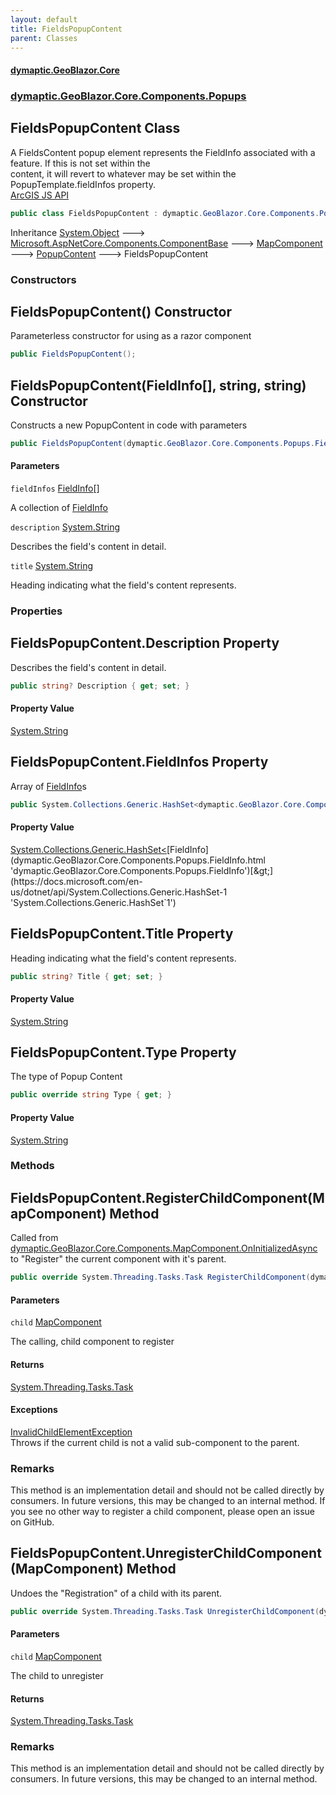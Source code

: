 ```yaml
---
layout: default
title: FieldsPopupContent
parent: Classes
---
```

#### [dymaptic.GeoBlazor.Core](index.html 'index')
### [dymaptic.GeoBlazor.Core.Components.Popups](index.html#dymaptic.GeoBlazor.Core.Components.Popups 'dymaptic.GeoBlazor.Core.Components.Popups')

## FieldsPopupContent Class

A FieldsContent popup element represents the FieldInfo associated with a feature. If this is not set within the  
content, it will revert to whatever may be set within the PopupTemplate.fieldInfos property.  
<a target="_blank" href="https://developers.arcgis.com/javascript/latest/api-reference/esri-popup-content-FieldsContent.html">ArcGIS JS API</a>

```csharp
public class FieldsPopupContent : dymaptic.GeoBlazor.Core.Components.Popups.PopupContent
```

Inheritance [System.Object](https://docs.microsoft.com/en-us/dotnet/api/System.Object 'System.Object') &#129106; [Microsoft.AspNetCore.Components.ComponentBase](https://docs.microsoft.com/en-us/dotnet/api/Microsoft.AspNetCore.Components.ComponentBase 'Microsoft.AspNetCore.Components.ComponentBase') &#129106; [MapComponent](dymaptic.GeoBlazor.Core.Components.MapComponent.html 'dymaptic.GeoBlazor.Core.Components.MapComponent') &#129106; [PopupContent](dymaptic.GeoBlazor.Core.Components.Popups.PopupContent.html 'dymaptic.GeoBlazor.Core.Components.Popups.PopupContent') &#129106; FieldsPopupContent
### Constructors

<a name='dymaptic.GeoBlazor.Core.Components.Popups.FieldsPopupContent.FieldsPopupContent()'></a>

## FieldsPopupContent() Constructor

Parameterless constructor for using as a razor component

```csharp
public FieldsPopupContent();
```

<a name='dymaptic.GeoBlazor.Core.Components.Popups.FieldsPopupContent.FieldsPopupContent(dymaptic.GeoBlazor.Core.Components.Popups.FieldInfo[],string,string)'></a>

## FieldsPopupContent(FieldInfo[], string, string) Constructor

Constructs a new PopupContent in code with parameters

```csharp
public FieldsPopupContent(dymaptic.GeoBlazor.Core.Components.Popups.FieldInfo[] fieldInfos, string? description=null, string? title=null);
```
#### Parameters

<a name='dymaptic.GeoBlazor.Core.Components.Popups.FieldsPopupContent.FieldsPopupContent(dymaptic.GeoBlazor.Core.Components.Popups.FieldInfo[],string,string).fieldInfos'></a>

`fieldInfos` [FieldInfo](dymaptic.GeoBlazor.Core.Components.Popups.FieldInfo.html 'dymaptic.GeoBlazor.Core.Components.Popups.FieldInfo')[[]](https://docs.microsoft.com/en-us/dotnet/api/System.Array 'System.Array')

A collection of [FieldInfo](dymaptic.GeoBlazor.Core.Components.Popups.FieldInfo.html 'dymaptic.GeoBlazor.Core.Components.Popups.FieldInfo')

<a name='dymaptic.GeoBlazor.Core.Components.Popups.FieldsPopupContent.FieldsPopupContent(dymaptic.GeoBlazor.Core.Components.Popups.FieldInfo[],string,string).description'></a>

`description` [System.String](https://docs.microsoft.com/en-us/dotnet/api/System.String 'System.String')

Describes the field's content in detail.

<a name='dymaptic.GeoBlazor.Core.Components.Popups.FieldsPopupContent.FieldsPopupContent(dymaptic.GeoBlazor.Core.Components.Popups.FieldInfo[],string,string).title'></a>

`title` [System.String](https://docs.microsoft.com/en-us/dotnet/api/System.String 'System.String')

Heading indicating what the field's content represents.
### Properties

<a name='dymaptic.GeoBlazor.Core.Components.Popups.FieldsPopupContent.Description'></a>

## FieldsPopupContent.Description Property

Describes the field's content in detail.

```csharp
public string? Description { get; set; }
```

#### Property Value
[System.String](https://docs.microsoft.com/en-us/dotnet/api/System.String 'System.String')

<a name='dymaptic.GeoBlazor.Core.Components.Popups.FieldsPopupContent.FieldInfos'></a>

## FieldsPopupContent.FieldInfos Property

Array of [FieldInfo](dymaptic.GeoBlazor.Core.Components.Popups.FieldInfo.html 'dymaptic.GeoBlazor.Core.Components.Popups.FieldInfo')s

```csharp
public System.Collections.Generic.HashSet<dymaptic.GeoBlazor.Core.Components.Popups.FieldInfo>? FieldInfos { get; set; }
```

#### Property Value
[System.Collections.Generic.HashSet&lt;](https://docs.microsoft.com/en-us/dotnet/api/System.Collections.Generic.HashSet-1 'System.Collections.Generic.HashSet`1')[FieldInfo](dymaptic.GeoBlazor.Core.Components.Popups.FieldInfo.html 'dymaptic.GeoBlazor.Core.Components.Popups.FieldInfo')[&gt;](https://docs.microsoft.com/en-us/dotnet/api/System.Collections.Generic.HashSet-1 'System.Collections.Generic.HashSet`1')

<a name='dymaptic.GeoBlazor.Core.Components.Popups.FieldsPopupContent.Title'></a>

## FieldsPopupContent.Title Property

Heading indicating what the field's content represents.

```csharp
public string? Title { get; set; }
```

#### Property Value
[System.String](https://docs.microsoft.com/en-us/dotnet/api/System.String 'System.String')

<a name='dymaptic.GeoBlazor.Core.Components.Popups.FieldsPopupContent.Type'></a>

## FieldsPopupContent.Type Property

The type of Popup Content

```csharp
public override string Type { get; }
```

#### Property Value
[System.String](https://docs.microsoft.com/en-us/dotnet/api/System.String 'System.String')
### Methods

<a name='dymaptic.GeoBlazor.Core.Components.Popups.FieldsPopupContent.RegisterChildComponent(dymaptic.GeoBlazor.Core.Components.MapComponent)'></a>

## FieldsPopupContent.RegisterChildComponent(MapComponent) Method

Called from [dymaptic.GeoBlazor.Core.Components.MapComponent.OnInitializedAsync](https://docs.microsoft.com/en-us/dotnet/api/dymaptic.GeoBlazor.Core.Components.MapComponent.OnInitializedAsync 'dymaptic.GeoBlazor.Core.Components.MapComponent.OnInitializedAsync') to "Register" the current component with it's parent.

```csharp
public override System.Threading.Tasks.Task RegisterChildComponent(dymaptic.GeoBlazor.Core.Components.MapComponent child);
```
#### Parameters

<a name='dymaptic.GeoBlazor.Core.Components.Popups.FieldsPopupContent.RegisterChildComponent(dymaptic.GeoBlazor.Core.Components.MapComponent).child'></a>

`child` [MapComponent](dymaptic.GeoBlazor.Core.Components.MapComponent.html 'dymaptic.GeoBlazor.Core.Components.MapComponent')

The calling, child component to register

#### Returns
[System.Threading.Tasks.Task](https://docs.microsoft.com/en-us/dotnet/api/System.Threading.Tasks.Task 'System.Threading.Tasks.Task')

#### Exceptions

[InvalidChildElementException](dymaptic.GeoBlazor.Core.Exceptions.InvalidChildElementException.html 'dymaptic.GeoBlazor.Core.Exceptions.InvalidChildElementException')  
Throws if the current child is not a valid sub-component to the parent.

### Remarks
This method is an implementation detail and should not be called directly by consumers. In future versions, this may be changed to an internal method. If you see no other way to register a child component, please open an issue on GitHub.

<a name='dymaptic.GeoBlazor.Core.Components.Popups.FieldsPopupContent.UnregisterChildComponent(dymaptic.GeoBlazor.Core.Components.MapComponent)'></a>

## FieldsPopupContent.UnregisterChildComponent(MapComponent) Method

Undoes the "Registration" of a child with its parent.

```csharp
public override System.Threading.Tasks.Task UnregisterChildComponent(dymaptic.GeoBlazor.Core.Components.MapComponent child);
```
#### Parameters

<a name='dymaptic.GeoBlazor.Core.Components.Popups.FieldsPopupContent.UnregisterChildComponent(dymaptic.GeoBlazor.Core.Components.MapComponent).child'></a>

`child` [MapComponent](dymaptic.GeoBlazor.Core.Components.MapComponent.html 'dymaptic.GeoBlazor.Core.Components.MapComponent')

The child to unregister

#### Returns
[System.Threading.Tasks.Task](https://docs.microsoft.com/en-us/dotnet/api/System.Threading.Tasks.Task 'System.Threading.Tasks.Task')

### Remarks
This method is an implementation detail and should not be called directly by consumers. In future versions, this may be changed to an internal method.
